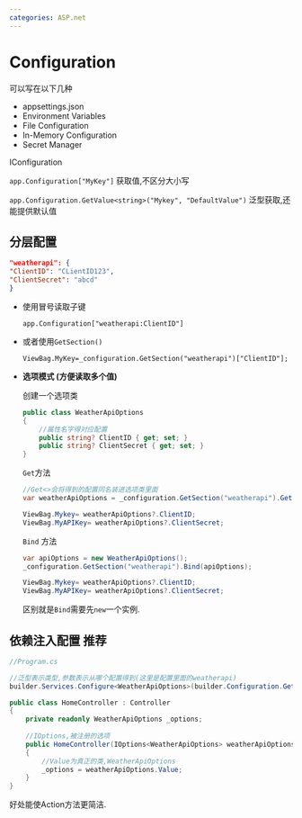 ```yaml
---
categories: ASP.net
---
```


# Configuration

可以写在以下几种

*   appsettings.json
*   Environment Variables
*   File Configuration
*   In-Memory Configuration
*   Secret Manager

IConfiguration

`app.Configuration["MyKey"]` 获取值,不区分大小写

`app.Configuration.GetValue<string>("Mykey", "DefaultValue")` 泛型获取,还能提供默认值

## 分层配置

```JSON
"weatherapi": {
"ClientID": "CLientID123",
"ClientSecret": "abcd"
}
```

*   使用冒号读取子键

    `app.Configuration["weatherapi:ClientID"]` 

*   或者使用`GetSection()`

    `ViewBag.MyKey=_configuration.GetSection("weatherapi")["ClientID"];`

*   **选项模式 (方便读取多个值)**
   
    创建一个选项类

    ```C#
    public class WeatherApiOptions
    {
        //属性名字得对应配置
        public string? ClientID { get; set; }
        public string? ClientSecret { get; set; }
    }
    ```

    `Get`方法
    ```C#
    //Get<>会将得到的配置同名装进选项类里面
    var weatherApiOptions = _configuration.GetSection("weatherapi").Get<WeatherApiOptions>();
    
    ViewBag.Mykey= weatherApiOptions?.ClientID;
    ViewBag.MyAPIKey= weatherApiOptions?.ClientSecret;
    ```

    `Bind` 方法
    ```C#
    var apiOptions = new WeatherApiOptions();
    _configuration.GetSection("weatherapi").Bind(apiOptions);

    ViewBag.Mykey= weatherApiOptions?.ClientID;
    ViewBag.MyAPIKey= weatherApiOptions?.ClientSecret;
    ```

    区别就是`Bind`需要先`new`一个实例.

## 依赖注入配置 推荐

```C#
//Program.cs

//泛型表示类型,参数表示从哪个配置得到(这里是配置里面的weatherapi)
builder.Services.Configure<WeatherApiOptions>(builder.Configuration.GetSection("weatherapi"));
```
```C#
public class HomeController : Controller
{
    private readonly WeatherApiOptions _options;
    
    //IOptions,被注册的选项
    public HomeController(IOptions<WeatherApiOptions> weatherApiOptions)
    {
        //Value为真正的类,WeatherApiOptions
        _options = weatherApiOptions.Value;
    }
}
```
好处能使Action方法更简洁.